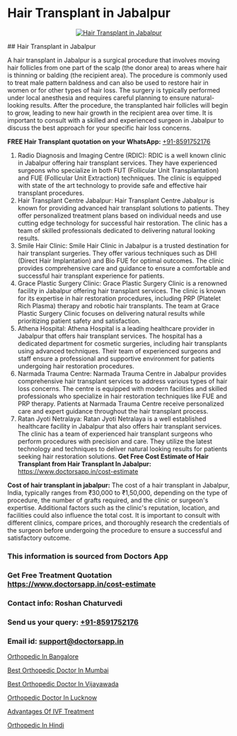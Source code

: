 # Hair Transplant in Jabalpur

<p align="center">
  <a href="https://doctorsapp.co.in/uploads/treatment_image/Finding%20the%20best%20hair%20clinic.jpg">
    <img src="https://doctorsapp.co.in/treatment/hair-transplant" alt="Hair Transplant in Jabalpur">
  </a>
</p>
## Hair Transplant in Jabalpur

A hair transplant in Jabalpur is a surgical procedure that involves moving hair follicles from one part of the scalp (the donor area) to areas where hair is thinning or balding (the recipient area). The procedure is commonly used to treat male pattern baldness and can also be used to restore hair in women or for other types of hair loss. The surgery is typically performed under local anesthesia and requires careful planning to ensure natural-looking results. After the procedure, the transplanted hair follicles will begin to grow, leading to new hair growth in the recipient area over time. It is important to consult with a skilled and experienced surgeon in Jabalpur to discuss the best approach for your specific hair loss concerns.

**FREE Hair Transplant quotation on your WhatsApp:**  [+91-8591752176](https://api.whatsapp.com/send?phone=8591752176)

1) Radio Diagnosis and Imaging Centre (RDIC): RDIC is a well known clinic in Jabalpur offering hair transplant services. They have experienced surgeons who specialize in both FUT (Follicular Unit Transplantation) and FUE (Follicular Unit Extraction) techniques. The clinic is equipped with state of the art technology to provide safe and effective hair transplant procedures.
2) Hair Transplant Centre Jabalpur: Hair Transplant Centre Jabalpur is known for providing advanced hair transplant solutions to patients. They offer personalized treatment plans based on individual needs and use cutting edge technology for successful hair restoration. The clinic has a team of skilled professionals dedicated to delivering natural looking results.
3) Smile Hair Clinic: Smile Hair Clinic in Jabalpur is a trusted destination for hair transplant surgeries. They offer various techniques such as DHI (Direct Hair Implantation) and Bio FUE for optimal outcomes. The clinic provides comprehensive care and guidance to ensure a comfortable and successful hair transplant experience for patients.
4) Grace Plastic Surgery Clinic: Grace Plastic Surgery Clinic is a renowned facility in Jabalpur offering hair transplant services. The clinic is known for its expertise in hair restoration procedures, including PRP (Platelet Rich Plasma) therapy and robotic hair transplants. The team at Grace Plastic Surgery Clinic focuses on delivering natural results while prioritizing patient safety and satisfaction.
5) Athena Hospital: Athena Hospital is a leading healthcare provider in Jabalpur that offers hair transplant services. The hospital has a dedicated department for cosmetic surgeries, including hair transplants using advanced techniques. Their team of experienced surgeons and staff ensure a professional and supportive environment for patients undergoing hair restoration procedures.
6) Narmada Trauma Centre: Narmada Trauma Centre in Jabalpur provides comprehensive hair transplant services to address various types of hair loss concerns. The centre is equipped with modern facilities and skilled professionals who specialize in hair restoration techniques like FUE and PRP therapy. Patients at Narmada Trauma Centre receive personalized care and expert guidance throughout the hair transplant process.
7) Ratan Jyoti Netralaya: Ratan Jyoti Netralaya is a well established healthcare facility in Jabalpur that also offers hair transplant services. The clinic has a team of experienced hair transplant surgeons who perform procedures with precision and care. They utilize the latest technology and techniques to deliver natural looking results for patients seeking hair restoration solutions.
**Get Free Cost Estimate of Hair Transplant from Hair Transplant In Jabalpur:** https://www.doctorsapp.in/cost-estimate

**Cost of hair transplant in jabalpur:**
The cost of a hair transplant in Jabalpur, India, typically ranges from ₹30,000 to ₹1,50,000, depending on the type of procedure, the number of grafts required, and the clinic or surgeon's expertise. Additional factors such as the clinic's reputation, location, and facilities could also influence the total cost. It is important to consult with different clinics, compare prices, and thoroughly research the credentials of the surgeon before undergoing the procedure to ensure a successful and satisfactory outcome.

### This information is sourced from Doctors App 
### Get Free Treatment Quotation https://www.doctorsapp.in/cost-estimate
### Contact info: Roshan Chaturvedi 
### Send us your query: [+91-8591752176](https://api.whatsapp.com/send?phone=8591752176) 
### Email id: support@doctorsapp.in

[Orthopedic In Bangalore](https://www.linkedin.com/pulse/orthopedic-bangalore-doctorsappin-xwhbc?trackingId=LoY2caBi4ySfGMSuVhoalA%3D%3D&lipi=urn%3Ali%3Apage%3Ad_flagship3_company_admin%3Bv1vSrTMWRDqcHbnFEZaXTQ%3D%3D)

[Best Orthopedic Doctor In Mumbai](https://www.linkedin.com/pulse/best-orthopedic-doctor-mumbai-doctorsapp-khulna-z5ehe/?lipi=urn%3Ali%3Apage%3Ad_flagship3_publishing_published%3B6s0HL1EnS62Kk1Ppug3b7A%3D%3D)

[Best Orthopedic Doctor In Vijayawada](https://medium.com/@devenderrathi97/best-orthopedic-doctor-in-vijayawada-fa112c90f7b3)

[Orthopedic Doctor In Lucknow](https://medium.com/@akashbhatt14/orthopedic-doctor-in-lucknow-e06608c3d963)

[Advantages Of IVF Treatment](https://doctors-apps.github.io/doctorsapp/advantages-of-ivf-treatment)

[Orthopedic In Hindi](https://doctors-apps.github.io/doctorsapp/orthopedic-in-hindi)

